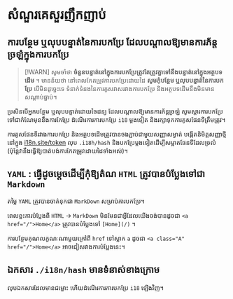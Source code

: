 # សំណួរគេសួរញឹកញាប់

## ការបន្ថែម ឬលុបបន្ទាត់នៃការបកប្រែ ដែលបណ្តាលឱ្យមានការភ័ន្តច្រឡំក្នុងការបកប្រែ

> [!WARN]
> សូមចាំថា **ចំនួនបន្ទាត់នៅក្នុងការបកប្រែត្រូវតែត្រូវគ្នាទៅនឹងបន្ទាត់នៅក្នុងអត្ថបទដើម** ។
> មានន័យថា នៅពេលកែតម្រូវការបកប្រែដោយដៃ **សូមកុំបន្ថែម ឬលុបបន្ទាត់នៃការបកប្រែ** បើមិនដូច្នេះទេ ទំនាក់ទំនងនៃការគូសវាសរវាងការបកប្រែ និងអត្ថបទដើមនឹងមិនមានសណ្តាប់ធ្នាប់។

ប្រសិនបើអ្នកបន្ថែម ឬលុបបន្ទាត់ដោយចៃដន្យ ដែលបណ្តាលឱ្យមានការភ័ន្តច្រឡំ សូមស្ដារការបកប្រែទៅជាកំណែមុននឹងការកែប្រែ ដំណើរការការបកប្រែ `i18` ម្តងទៀត និងរក្សាទុកការគូសផែនទីត្រឹមត្រូវ។

ការគូសផែនទីរវាងការបកប្រែ និងអត្ថបទដើមត្រូវបានចងភ្ជាប់ជាមួយសញ្ញាសម្ងាត់ បង្កើតនិមិត្តសញ្ញាថ្មីនៅក្នុង [i18n.site/token](//i18n.site/token) លុប `.i18h/hash` និងបកប្រែម្តងទៀតដើម្បីសម្អាតផែនទីដែលច្រលំ (ប៉ុន្តែវានឹងធ្វើឱ្យបាត់បង់ការកែតម្រូវដោយដៃទាំងអស់)។

## `YAML` : ធ្វើដូចម្តេចដើម្បីកុំឱ្យតំណ `HTML` ត្រូវបានបំប្លែងទៅជា `Markdown`

តម្លៃ `YAML` ត្រូវបានចាត់ទុកជា `MarkDown` សម្រាប់ការបកប្រែ។

ពេលខ្លះការបំប្លែងពី `HTML` → `MarkDown` មិនមែនជាអ្វីដែលយើងចង់បានដូចជា `<a href="/">Home</a>` ត្រូវបានបំប្លែងទៅ `[Home](/)` ។

ការបន្ថែមគុណលក្ខណៈណាមួយក្រៅពី `href` ទៅស្លាក `a` ដូចជា `<a class="A" href="/">Home</a>` អាចជៀសវាងការបំប្លែងនេះ។

## ឯកសារ `./i18n/hash` មានទំនាស់ខាងក្រោម

លុបឯកសារដែលមានជម្លោះ ហើយដំណើរការការបកប្រែ `i18` ឡើងវិញ។